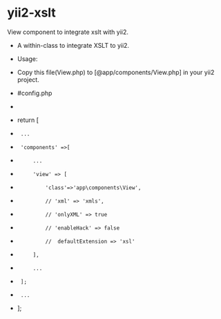 # yii2-xslt
View component to integrate xslt with yii2.

 * A within-class to integrate XSLT to yii2.
 * Usage:
 * Copy this file(View.php) to [@app/components/View.php] in your yii2 project.
 
 * #config.php
 * 
 * return [
 *      ...
 *      'components' =>[
 *          ...
 *          'view' => [
 *              'class'=>'app\components\View',
 *              // 'xml' => 'xmls',
 *              // 'onlyXML' => true
 *              // 'enableHack' => false
 *              //  defaultExtension => 'xsl'
 *          ],
 *          ...
 *      ];
 *      ...
 * ];
 
 
